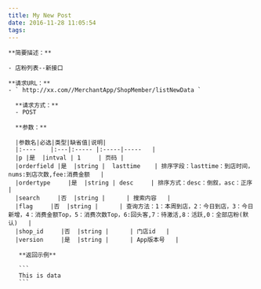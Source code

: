 ```yaml
---
title: My New Post
date: 2016-11-28 11:05:54
tags:
---
```


    
    **简要描述：** 

    - 店粉列表--新接口

    **请求URL：** 
    - ` http://xx.com//MerchantApp/ShopMember/listNewData `
      
      **请求方式：**
      - POST 

      **参数：** 

      |参数名|必选|类型|缺省值|说明|
      |:----    |:---|:----- |:-----|-----   |
      |p |是  |intval | 1     | 页码 |
      |orderfield |是  |string |  lasttime    | 排序字段：lasttime：到店时间，nums:到店次数,fee:消费金额   |
      |ordertype     |是  |string | desc     | 排序方式：desc：倒叙，asc：正序  |
      |search     |否  |string |      | 搜索内容   |
      |flag     |否  |string |      | 查询方法：1：本周到店，2：今日到店，3：今日新增，4：消费金额Top，5：消费次数Top，6:回头客,7：待激活,8：活跃,0：全部店粉(默认)   |
      |shop_id     |否  |string |      | 门店id   |
      |version     |是  |string |      | App版本号   |

       **返回示例**

       ```
       This is data
       ```
